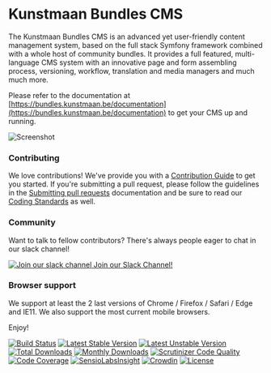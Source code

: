 Kunstmaan Bundles CMS
=====================

The Kunstmaan Bundles CMS is an advanced yet user-friendly content management system, based on the full stack Symfony framework combined with a whole host of community bundles. It provides a full featured, multi-language CMS system with
an innovative page and form assembling process, versioning, workflow, translation and media managers and much much more.

Please refer to the documentation at [https://bundles.kunstmaan.be/documentation](https://bundles.kunstmaan.be/documentation) to get your CMS up and running.

![Screenshot](https://bundles.kunstmaan.be/bundles/kunstmaanbundlewebsite/img/general/content-management-system-kunstmaan.jpg)

### Contributing

We love contributions! We've provide you with a [Contribution Guide](http://kunstmaanbundlescms.readthedocs.io/en/latest/contributing/) to get you started.
If you're submitting a pull request, please follow the guidelines in the [Submitting pull requests](http://kunstmaanbundlescms.readthedocs.io/en/latest/contributing/pull-requests/)
documentation and be sure to read our [Coding Standards](http://kunstmaanbundlescms.readthedocs.io/en/latest/contributing/coding-standards/) as well.

### Community
Want to talk to fellow contributors? There's always people eager to chat in our slack channel!

[![Join our slack channel](https://bundles.kunstmaan.be/uploads/media/5ae3807f4f548/slacklogo-small.png?production-87162ce) Join our Slack Channel!](https://join.slack.com/t/kunstmaancms/shared_invite/enQtNDg0MzE0NDQ3MjU0LTIxMmY4YTRkMDBmYzE5MjFiMzBjOGI5NjczMjEyNDdlNDlmYjBiZDA3OWRjM2NhZjRjZjBlYmM0OWJhNWU2ZGM)

### Browser support

We support at least the 2 last versions of Chrome / Firefox / Safari / Edge and IE11. We also support the most current mobile browsers.

Enjoy!


[![Build Status](https://travis-ci.org/Kunstmaan/KunstmaanBundlesCMS.svg?branch=master)](https://travis-ci.org/Kunstmaan/KunstmaanBundlesCMS)
[![Latest Stable Version](https://poser.pugx.org/kunstmaan/bundles-cms/v/stable)](https://packagist.org/packages/kunstmaan/bundles-cms)
[![Latest Unstable Version](https://poser.pugx.org/kunstmaan/bundles-cms/v/unstable)](https://packagist.org/packages/kunstmaan/bundles-cms)
[![Total Downloads](https://poser.pugx.org/kunstmaan/bundles-cms/downloads)](https://packagist.org/packages/kunstmaan/bundles-cms)
[![Monthly Downloads](https://poser.pugx.org/kunstmaan/bundles-cms/d/monthly)](https://packagist.org/packages/kunstmaan/bundles-cms)
[![Scrutinizer Code Quality](https://scrutinizer-ci.com/g/Kunstmaan/KunstmaanBundlesCMS/badges/quality-score.png?b=master)](https://scrutinizer-ci.com/g/Kunstmaan/KunstmaanBundlesCMS/?branch=master)
[![Code Coverage](https://scrutinizer-ci.com/g/Kunstmaan/KunstmaanBundlesCMS/badges/coverage.png?b=master)](https://scrutinizer-ci.com/g/Kunstmaan/KunstmaanBundlesCMS/?branch=master)
[![SensioLabsInsight](https://insight.sensiolabs.com/projects/34aece18-3640-47ea-8e9f-96b79919905b/mini.png)](https://insight.sensiolabs.com/projects/34aece18-3640-47ea-8e9f-96b79919905b)
[![Crowdin](https://d322cqt584bo4o.cloudfront.net/kunstmaanbundlescms/localized.svg)](http://translatebundles.kunstmaan.be/project/kunstmaanbundlescms)
[![License](https://poser.pugx.org/kunstmaan/bundles-cms/license)](https://packagist.org/packages/kunstmaan/bundles-cms)
